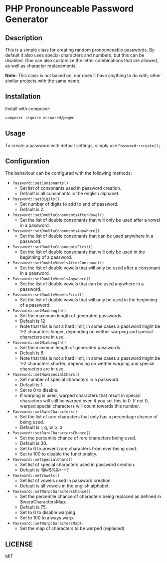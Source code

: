 # PHP Pronounceable Password Generator
## Description
This is a simple class for creating random pronounceable passwords. By default it also uses special characters and numbers, but this can be disabled. One can also customize the letter combinations that are allowed, as well as character replacements.

**Note:** This class is not based on, nor does it have anything to do with, other similar projects with the same name.

## Installation
Install with composer:
```bash
composer require ensnared/pwgen
```

## Usage
To create a password with default settings, simply use `Password::create();`.

## Configuration
The behaviour can be configured with the following methods:
- `Password::setConsonants()`
    - Set list of consonants used in password creation.
    - Default is all consonants in the english alphabet.
- `Password::setDigits()`
    - Set number of digits to add to end of password.
    - Default is 2.
- `Password::setDoubleConsonantsAfterVowel()`
    - Set the list of double consonants that will only be used after a vowel in a password.
- `Password::setDoubleConsonantsAnywhere()`
    - Set the list of double consonants that can be used anywhere in a password.
- `Password::setDoubleConsonantsFirst()`
    - Set the list of double consonants that will only be used in the beginning of a password.
- `Password::setDoubleVowelsAfterConsonant()`
    - Set the list of double vowels that will only be used after a consonant in a password.
- `Password::setDoubleVowelsAnywhere()`
    - Set the list of double vowels that can be used anywhere in a password.
- `Password::setDoubleVowelsFirst()`
    - Set the list of double vowels that will only be used in the beginning of a password.
- `Password::setMaxLength()`
    - Set the maximum length of generated passwords.
    - Default is 12
    - Note that this is not a hard limit, in some cases a password might be 1-2 characters longer, depending on wether warping and special characters are in use.
- `Password::setMinLength()`
    - Set the minimum length of generated passwords.
    - Default is 8
    - Note that this is not a hard limit, in some cases a password might be 1-2 characters shorter, depending on wether warping and special characters are in use.
- `Password::setNumSpecialChars()`
    - Set number of special characters in a password.
    - Default is 1.
    - Set to 0 to disable.
    - If warping is used, warped characters that result in special characters will still be warped even if you set this to 0. If not 0, warped special characters will count towards this number.
- `Password::setRareCharacters()`
    - Set the list of rare characters that only has a percentage chance of being used.
    - Default is l, q, w, x, z
- `Password::setRareCharactersChance()`
    - Set the percentile chance of rare characters being used.
    - Default is 30.
    - Set to 0 to prevent rare characters from ever being used.
    - Set to 100 to disable the functionality.
- `Password::setSpecialChars()`
    - Set list of special characters used in password creation.
    - Default is !@#$%&*-+?
- `Password::setVowels()`
    - Set list of vowels used in password creation
    - Default is all vowels in the english alphabet.
- `Password::setWarpCharactersChance()`
    - Set the percentile chance of characters being replaced as defined in $warpCharactersMap.
    - Default is 75.
    - Set to 0 to disable warping.
    - Set to 100 to always warp.
- `Password::setWarpCharactersMap()`
    - Set the map of characters to be warped (replaced).
   
## LICENSE
MIT
